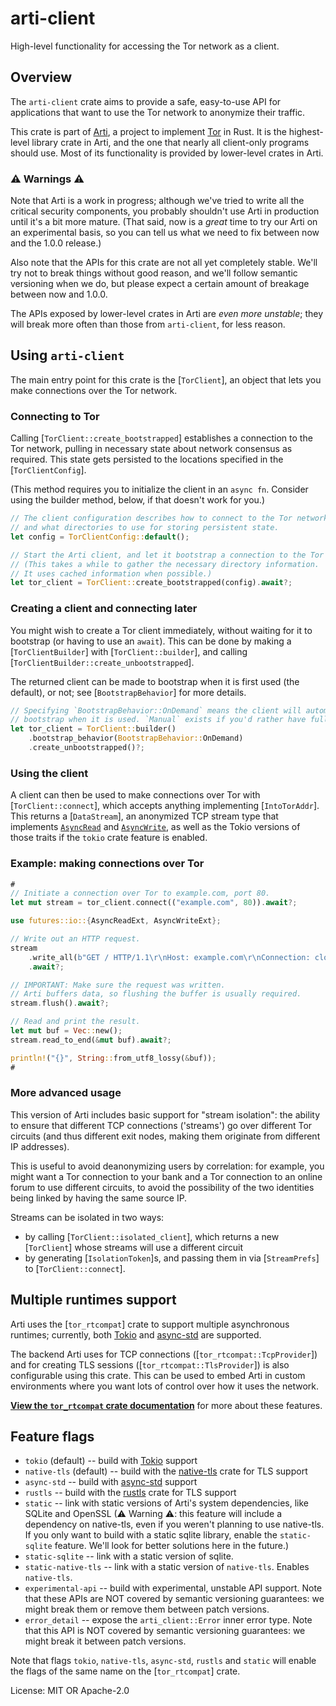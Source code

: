 # arti-client

High-level functionality for accessing the Tor network as a client.

## Overview

The `arti-client` crate aims to provide a safe, easy-to-use API for
applications that want to use the Tor network to anonymize their traffic.

This crate is part of [Arti](https://gitlab.torproject.org/tpo/core/arti/),
a project to implement [Tor](https://www.torproject.org/) in Rust. It is the
highest-level library crate in Arti, and the one that nearly all client-only
programs should use. Most of its functionality is provided by lower-level
crates in Arti.

### ⚠ Warnings ⚠

Note that Arti is a work in progress; although we've tried to write all the
critical security components, you probably shouldn't use Arti in production
until it's a bit more mature.  (That said, now is a _great_ time to try
our Arti on an experimental basis, so you can tell us what we need
to fix between now and the 1.0.0 release.)

Also note that the APIs for this crate are not all yet
completely stable.  We'll try not to break things without good
reason, and we'll follow semantic versioning when we do, but
please expect a certain amount of breakage between now and 1.0.0.

The APIs exposed by lower-level crates in Arti are _even more
unstable_; they will break more often than those from
`arti-client`, for less reason.

## Using `arti-client`

The main entry point for this crate is the [`TorClient`], an object that
lets you make connections over the Tor network.

### Connecting to Tor

Calling [`TorClient::create_bootstrapped`] establishes a connection to the Tor
network, pulling in necessary state about network consensus as required.
This state gets persisted to the locations specified in the
[`TorClientConfig`].

(This method requires you to initialize the client in an `async fn`. Consider
using the builder method, below, if that doesn't work for you.)

```rust
// The client configuration describes how to connect to the Tor network,
// and what directories to use for storing persistent state.
let config = TorClientConfig::default();

// Start the Arti client, and let it bootstrap a connection to the Tor network.
// (This takes a while to gather the necessary directory information.
// It uses cached information when possible.)
let tor_client = TorClient::create_bootstrapped(config).await?;
```

### Creating a client and connecting later

You might wish to create a Tor client immediately, without waiting for it to bootstrap (or
having to use an `await`). This can be done by making a [`TorClientBuilder`] with
[`TorClient::builder`], and calling [`TorClientBuilder::create_unbootstrapped`].

The returned client can be made to bootstrap when it is first used (the default), or not;
see [`BootstrapBehavior`] for more details.

```rust
// Specifying `BootstrapBehavior::OnDemand` means the client will automatically
// bootstrap when it is used. `Manual` exists if you'd rather have full control.
let tor_client = TorClient::builder()
    .bootstrap_behavior(BootstrapBehavior::OnDemand)
    .create_unbootstrapped()?;
```

### Using the client

A client can then be used to make connections over Tor with
[`TorClient::connect`], which accepts anything implementing [`IntoTorAddr`].
This returns a [`DataStream`], an anonymized TCP stream type that implements
[`AsyncRead`](futures::io::AsyncRead) and
[`AsyncWrite`](futures::io::AsyncWrite), as well as the Tokio versions of
those traits if the `tokio` crate feature is enabled.

### Example: making connections over Tor

```rust
#
// Initiate a connection over Tor to example.com, port 80.
let mut stream = tor_client.connect(("example.com", 80)).await?;

use futures::io::{AsyncReadExt, AsyncWriteExt};

// Write out an HTTP request.
stream
    .write_all(b"GET / HTTP/1.1\r\nHost: example.com\r\nConnection: close\r\n\r\n")
    .await?;

// IMPORTANT: Make sure the request was written.
// Arti buffers data, so flushing the buffer is usually required.
stream.flush().await?;

// Read and print the result.
let mut buf = Vec::new();
stream.read_to_end(&mut buf).await?;

println!("{}", String::from_utf8_lossy(&buf));
#
```

### More advanced usage

This version of Arti includes basic support for "stream isolation": the
ability to ensure that different TCP connections ('streams') go over
different Tor circuits (and thus different exit nodes, making them originate
from different IP addresses).

This is useful to avoid deanonymizing users by correlation: for example, you
might want a Tor connection to your bank and a Tor connection to an online
forum to use different circuits, to avoid the possibility of the two
identities being linked by having the same source IP.

Streams can be isolated in two ways:

- by calling [`TorClient::isolated_client`], which returns a new
  [`TorClient`] whose streams will use a different circuit
- by generating [`IsolationToken`]s, and passing them in via [`StreamPrefs`]
  to [`TorClient::connect`].

## Multiple runtimes support

Arti uses the [`tor_rtcompat`] crate to support multiple asynchronous
runtimes; currently, both [Tokio](https://tokio.rs) and
[async-std](https://async.rs) are supported.

The backend Arti uses for TCP connections ([`tor_rtcompat::TcpProvider`]) and for
creating TLS sessions ([`tor_rtcompat::TlsProvider`]) is also configurable using
this crate. This can be used to embed Arti in custom environments where you want
lots of control over how it uses the network.

[**View the `tor_rtcompat` crate documentation**](https://gitlab.torproject.org/tpo/core/arti/-/tree/main/crates/tor-rtcompat/)
for more about these features.

## Feature flags

* `tokio` (default) -- build with [Tokio](https://tokio.rs/) support
* `native-tls` (default) -- build with the [native-tls](https://github.com/sfackler/rust-native-tls)
  crate for TLS support
* `async-std` -- build with [async-std](https://async.rs/) support
* `rustls` -- build with the [rustls](https://github.com/rustls/rustls) crate for TLS support
* `static` -- link with static versions of Arti's system dependencies, like SQLite and
  OpenSSL (⚠ Warning ⚠: this feature will include a dependency on native-tls, even if you weren't
  planning to use native-tls.  If you only want to build with a static sqlite library, enable the
  `static-sqlite` feature.  We'll look for better solutions here in the future.)
* `static-sqlite` -- link with a static version of sqlite.
* `static-native-tls` -- link with a static version of `native-tls`. Enables `native-tls`.
* `experimental-api` -- build with experimental, unstable API support. Note
  that these APIs are NOT covered by semantic versioning guarantees: we might
  break them or remove them between patch versions.
* `error_detail` -- expose the `arti_client::Error` inner error type. Note
  that this API is NOT covered by semantic versioning guarantees: we might
  break it between patch versions.

Note that flags `tokio`, `native-tls`, `async-std`, `rustls` and `static` will enable
the flags of the same name on the [`tor_rtcompat`] crate.

License: MIT OR Apache-2.0
